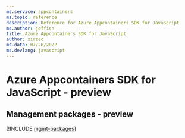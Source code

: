```yaml
---
ms.service: appcontainers
ms.topic: reference
description: Reference for Azure Appcontainers SDK for JavaScript
ms.author: jeffish
title: Azure Appcontainers SDK for JavaScript
author: xirzec
ms.data: 07/26/2022
ms.devlang: javascript
---
```

# Azure Appcontainers SDK for JavaScript - preview

## Management packages - preview
[!INCLUDE [mgmt-packages](appcontainers-mgmt-index.md)]

